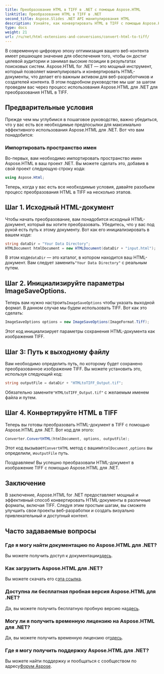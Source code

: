 ```yaml
---
title: Преобразование HTML в TIFF в .NET с помощью Aspose.HTML
linktitle: Преобразование HTML в TIFF в .NET
second_title: Aspose.Slides .NET API манипулирования HTML
description: Узнайте, как конвертировать HTML в TIFF с помощью Aspose.HTML для .NET. Следуйте нашему пошаговому руководству для эффективной оптимизации веб-контента.
type: docs
weight: 21
url: /ru/net/html-extensions-and-conversions/convert-html-to-tiff/
---
```


В современную цифровую эпоху оптимизация вашего веб-контента имеет решающее значение для обеспечения того, чтобы он достиг целевой аудитории и занимал высокие позиции в результатах поисковых систем. Aspose.HTML for .NET — это мощный инструмент, который позволяет манипулировать и конвертировать HTML-документы, что делает его важным активом для веб-разработчиков и создателей контента. В этом подробном руководстве мы шаг за шагом проведем вас через процесс использования Aspose.HTML для .NET для преобразования HTML в TIFF.

## Предварительные условия

Прежде чем мы углубимся в пошаговое руководство, важно убедиться, что у вас есть все необходимые предпосылки для максимально эффективного использования Aspose.HTML для .NET. Вот что вам понадобится:

### Импортировать пространство имен

Во-первых, вам необходимо импортировать пространство имен Aspose.HTML в ваш проект .NET. Вы можете сделать это, добавив в свой проект следующую строку кода:

```csharp
using Aspose.Html;
```

Теперь, когда у вас есть все необходимые условия, давайте разобьем процесс преобразования HTML в TIFF на несколько этапов.

## Шаг 1. Исходный HTML-документ

Чтобы начать преобразование, вам понадобится исходный HTML-документ, который вы хотите преобразовать. Убедитесь, что у вас под рукой есть путь к этому документу. Вот как его инициализировать в вашем коде:

```csharp
string dataDir = "Your Data Directory";
HTMLDocument htmlDocument = new HTMLDocument(dataDir + "input.html");
```

 В этом коде`dataDir` — это каталог, в котором находится ваш HTML-документ. Вам следует заменить`"Your Data Directory"` с реальным путем.

## Шаг 2. Инициализируйте параметры ImageSaveOptions.

 Теперь вам нужно настроить`ImageSaveOptions` чтобы указать выходной формат. В данном случае мы будем использовать TIFF. Вот как это сделать:

```csharp
ImageSaveOptions options = new ImageSaveOptions(ImageFormat.Tiff);
```

Этот код инициализирует параметры сохранения HTML-документа как изображения TIFF.

## Шаг 3: Путь к выходному файлу

Вам необходимо определить путь, по которому будет сохранено преобразованное изображение TIFF. Вы можете установить это, используя следующий код:

```csharp
string outputFile = dataDir + "HTMLtoTIFF_Output.tif";
```

 Обязательно замените`"HTMLtoTIFF_Output.tif"` с желаемым именем файла и путем.

## Шаг 4. Конвертируйте HTML в TIFF

Теперь вы готовы преобразовать HTML-документ в TIFF с помощью Aspose.HTML для .NET. Вот код для этого:

```csharp
Converter.ConvertHTML(htmlDocument, options, outputFile);
```

 Этот код вызывает`ConvertHTML` метод с вашим`htmlDocument` ,`options` вы определили, и`outputFile` путь.

Поздравляем! Вы успешно преобразовали HTML-документ в изображение TIFF с помощью Aspose.HTML для .NET.

## Заключение

В заключение, Aspose.HTML for .NET предоставляет мощный и эффективный способ конвертировать HTML-документы в различные форматы, включая TIFF. Следуя этим простым шагам, вы сможете улучшить свои проекты веб-разработки и создать визуально привлекательный и доступный контент.

## Часто задаваемые вопросы

### Где я могу найти документацию по Aspose.HTML для .NET?
Вы можете получить доступ к документации[здесь](https://reference.aspose.com/html/net/).

### Как загрузить Aspose.HTML для .NET?
 Вы можете скачать его с[эта ссылка](https://releases.aspose.com/html/net/).

### Доступна ли бесплатная пробная версия Aspose.HTML для .NET?
 Да, вы можете получить бесплатную пробную версию на[здесь](https://releases.aspose.com/).

### Могу ли я получить временную лицензию на Aspose.HTML для .NET?
 Да, вы можете получить временную лицензию от[здесь](https://purchase.aspose.com/temporary-license/).

### Где я могу получить поддержку Aspose.HTML для .NET?
 Вы можете найти поддержку и пообщаться с сообществом по адресу[Форум Aspose](https://forum.aspose.com/).
